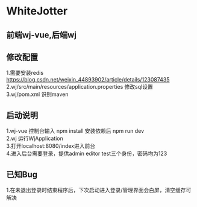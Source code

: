 # WhiteJotter

## 前端wj-vue,后端wj

## 修改配置
  1.需要安装redis<br/>
    https://blog.csdn.net/weixin_44893902/article/details/123087435<br/>
  2.wj/src/main/resources/application.properties 修改sql设置<br/>
  3.wj/pom.xml 识别maven<br/>

## 启动说明
  1.wj-vue 控制台输入 npm install 安装依赖后 npm run dev<br/>
  2.wj 运行WjApplication<br/>
  3.打开localhost:8080/index进入前台<br/>
  4.进入后台需要登录，提供admin editor test三个身份，密码均为123<br/>

## 已知Bug
  1.在未退出登录时结束程序后，下次启动进入登录/管理界面会白屏，清空缓存可解决<br/>
